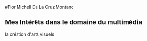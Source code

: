#Flor Michell De La Cruz Montano 

## Mes Intérêts dans le domaine du multimédia 
la création d'arts visuels

